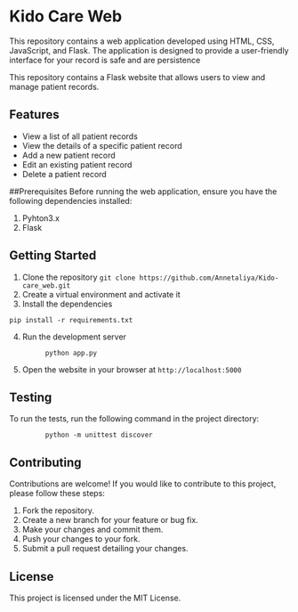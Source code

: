 # Kido Care Web 
  This repository contains a web application developed using HTML, CSS, JavaScript, and Flask. The application is designed to provide a user-friendly interface for
  your record is safe and are persistence

 This repository contains a Flask website that allows users to view and manage patient records.

 ## Features

 * View a list of all patient records
 * View the details of a specific patient record
 * Add a new patient record
 * Edit an existing patient record
 * Delete a patient record

 ##Prerequisites
 Before running the web application, ensure you have the following dependencies installed:
 1. Pyhton3.x
 2. Flask

 ## Getting Started

 1. Clone the repository
 ```git clone https://github.com/Annetaliya/Kido-care_web.git```
 2. Create a virtual environment and activate it
 3. Install the dependencies
 ```
 pip install -r requirements.txt 
 ```

 4. Run the development server
```
         python app.py
```
 5. Open the website in your browser at `http://localhost:5000`

 ## Testing

 To run the tests, run the following command in the project directory:

```
         python -m unittest discover
```

 ## Contributing

 Contributions are welcome! If you would like to contribute to this project, please follow these steps:

 1. Fork the repository.
 2. Create a new branch for your feature or bug fix.
 3. Make your changes and commit them.
 3. Push your changes to your fork.
 4. Submit a pull request detailing your changes.

 ## License

 This project is licensed under the MIT License.
